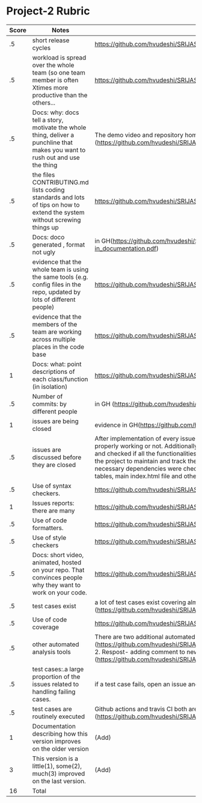 # Project-2 Rubric

|Score|Notes| Evidence|
|-|-----|---------|
|.5| short release cycles| https://github.com/hvudeshi/SRIJAS/releases |
|.5| workload is spread over the whole team (so one team member is often Xtimes more productive than the others...| https://github.com/hvudeshi/SRIJAS/graphs/contributors |
|.5|Docs: why: docs tell a story, motivate the whole thing, deliver a punchline that makes you want to rush out and use the thing | The demo video and repository homepage (README) shows this (https://github.com/hvudeshi/SRIJAS/blob/main/README.md) |
|.5|the files CONTRIBUTING.md lists coding standards and lots of tips on how to extend the system without screwing things up  | https://github.com/hvudeshi/SRIJAS/blob/main/CONTRIBUTING.md |
|.5|Docs: doco generated , format not ugly  | in GH(https://github.com/hvudeshi/SRIJAS/blob/main/docs/Scraper_Service_linked-in_documentation.pdf) |
|.5|evidence that the whole team is using the same tools (e.g. config files in the repo, updated by lots of different people) | https://github.com/hvudeshi/SRIJAS/graphs/contributors |
|.5|evidence that the members of the team are working across multiple places in the code base | https://github.com/hvudeshi/SRIJAS/graphs/contributors |
|1|Docs: what: point descriptions of each class/function (in isolation)  | https://github.com/hvudeshi/SRIJAS/blob/main/docs |
|.5|Number of commits: by different people  | in GH (https://github.com/hvudeshi/SRIJAS/commits/main) |
|1|issues are being closed | evidence in GH(https://github.com/hvudeshi/SRIJAS/issues?q=is%3Aissue+is%3Aclosed) |
|.5|issues are discussed before they are closed | After implementation of every issues, there's been validation based on whether the issue is properly working or not. Additionally, all the dependencies based on that issue is discussed and checked if all the functionalities are working fine. For eg. 1. Login System was added to the project to maintain and track the record of every user. After, implmenting all the necessary dependencies were checked such as new attributes are added to the database tables, main index.html file and other dependent on that are updated, etc. |
|.5|Use of syntax checkers. | https://github.com/hvudeshi/SRIJAS/blob/main/.github/workflows/main.yml |
|1|Issues reports: there are many  | https://github.com/hvudeshi/SRIJAS/issues |
|.5|Use of code formatters. | https://github.com/hvudeshi/SRIJAS/blob/main/.github/workflows/code_formatter.yml |
|.5|Use of style checkers | https://github.com/hvudeshi/SRIJAS/blob/main/.github/workflows/style_checker.yml |
|.5|Docs: short video, animated, hosted on your repo. That convinces people why they want to work on your code. | https://github.com/hvudeshi/SRIJAS/blob/main/README.md |
|.5|test cases exist  | a lot of test cases exist covering almost all the functionalities. (https://github.com/hvudeshi/SRIJAS/blob/main/tests/keyword_extraction_modules_test.py) |
|.5|Use of code coverage  | https://github.com/hvudeshi/SRIJAS/blob/main/.github/workflows/code_cov.yml |
|.5|other automated analysis tools  | There are two additional automated analysis tools 1. Close as a feature (https://github.com/hvudeshi/SRIJAS/blob/main/.github/workflows/close_as_a_feature.yml) 2. Respost- adding comment to new issue events (https://github.com/hvudeshi/SRIJAS/blob/main/.github/workflows/Respost.yml) |
|.5|test cases:.a large proportion of the issues related to handling failing cases. | if a test case fails, open an issue and fix it, evidence( Add example) |
|.5|test cases are routinely executed | Github actions and travis CI both are conducting regular tests. (https://github.com/hvudeshi/SRIJAS/blob/main/.travis.yml) |
|1|Documentation describing how this version improves on the older version| (Add) |
|3|This version is a little(1), some(2), much(3) improved on the last version.| (Add) | 
|16| Total|
